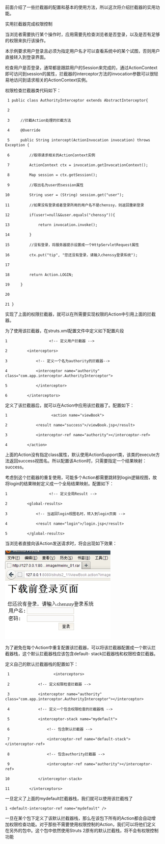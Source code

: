 前面介绍了一些拦截器的配置和基本的使用方法，所以这次将介绍拦截器的实用功能。

实用拦截器完成权限控制

当浏览者需要执行某个操作时，应用需要先检查浏览者是否登录，以及是否有足够的权限来执行该操作。

本示例要求用户登录且必须为指定用户名才可以查看系统中的某个试图，否则用户直接转入到登录界面。

检查用户是否登录，通常都是跟踪用户的Session来完成的，通过ActionContext即可访问到session的属性，拦截器的interceptor方法的invocation参数可以很轻易地访问到请求相关的ActionContext实例。

权限检查拦截器类代码如下：

    
    
     1 public class AuthorityInterceptor extends AbstractInterceptor{

     2 

     3     //拦截Action处理的拦截方法

     4     @Override

     5     public String intercept(ActionInvocation invocation) throws Exception {

     6         //取得请求相关的ActionContext实例

     7         ActionContext ctx = invocation.getInvocationContext();

     8         Map session = ctx.getSession();

     9         //取出名为user的session属性

    10         String user = (String) session.get("user");

    11         //如果没有登录或者登录所用的用户名不是chenssy，则返回重新登录

    12         if(user!=null&&user.equals("chenssy")){

    13             return invocation.invoke();

    14         }

    15         //没有登录，将服务器提示设置成一个HttpServletRequest属性

    16         ctx.put("tip", "您还没有登录，请输入chenssy登录系统");

    17         

    18         return Action.LOGIN;

    19     }

    20 

    21 }

实现了上面的权限拦截器，就可以在所需要实现权限的Action中引用上面的拦截器。

为了使用该拦截器，在struts.xml配置文件中定义如下配置片段

    
    
    1                   <!-- 定义用户拦截器 -->

    2         <interceptors>

    3             <!-- 定义一个名为authority的拦截器-->

    4             <interceptor name="authority" class="com.app.interceptor.AuthorityInterceptor">

    5             </interceptor>

    6         </interceptors>

定义了该拦截器后，就可以在Action中应用该拦截器了。配置如下：

    
    
    1                    <action name="viewBook">

    2             <result name="success">/viewBook.jsp</result>

    3             <interceptor-ref name="authority"></interceptor-ref>

    4         </action>

上面的Action没有指定class属性，默认使用ActionSupport类，该类的execute方法返回success视图名。所以配置该Action时，只需要指定一个结果映射：success。

考虑到这个拦截器的重复使用，可能多个Action都需要跳转到login逻辑视图，故将login的结果映射定义成一个全局结果映射。配置如下：

    
    
    1                   <!-- 定义全局Result -->

    2         <global-results>

    3             <!-- 当返回login视图名时，转入到login页面 -->

    4             <result name="login">/login.jsp</result>

    5         </global-results>

当浏览者直接向该Action发送请求时，将会出现如下效果：

![](../md/img/chenssy/0_1331789803yL9y.gif)

  
  
  

为了避免在每个Action中重复配置该拦截器，可以将该拦截器配置成一个默认拦截器栈，这个默认拦截器栈应该包含default-
stack拦截器栈和权限检查拦截器。

定义自己的默认拦截器栈的配置如下：

    
    
     1                    <interceptors>

     2             <!-- 定义权限检查拦截器 -->

     3             <interceptor name="authority" class="com.app.interceptor.AuthorityInterceptor"></interceptor>

     4             <!-- 定义一个包含权限检查的拦截器栈 -->

     5             <interceptor-stack name="mydefault">

     6                 <!-- 包含默认拦截器 -->

     7                 <interceptor-ref name="default-stack"></interceptor-ref>

     8                 <!-- 包含authority拦截器 -->

     9                 <interceptor-ref name="authority"></interceptor-ref>

    10             </interceptor-stack>

    11         </interceptors>

一旦定义了上面的mydefault拦截器栈，我们就可以使用该拦截栈了

    
    
    1 <default-interceptor-ref name="mydefault" />

一旦在某个包下定义了该默认拦截器栈，那么在该包下所有的Action都会自动增加权限检查功能。对于那些不需要使用权限控制的Action，我们可以将他们定义在另外的包中。这个包中依然使用Struts
2原有的默认拦截栈，将不会有权限控制功能

